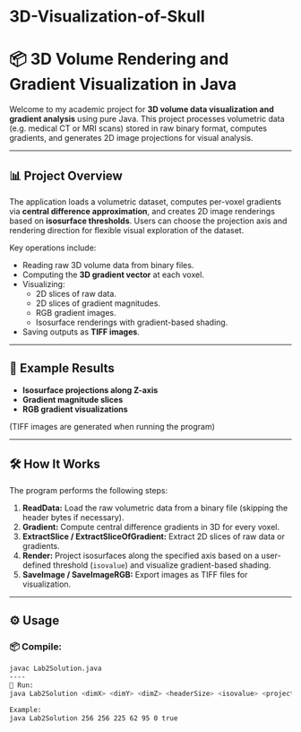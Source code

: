 # 3D-Visualization-of-Skull

# 📦 3D Volume Rendering and Gradient Visualization in Java

Welcome to my academic project for **3D volume data visualization and gradient analysis** using pure Java. This project processes volumetric data (e.g. medical CT or MRI scans) stored in raw binary format, computes gradients, and generates 2D image projections for visual analysis.

---

## 📊 Project Overview

The application loads a volumetric dataset, computes per-voxel gradients via **central difference approximation**, and creates 2D image renderings based on **isosurface thresholds**. Users can choose the projection axis and rendering direction for flexible visual exploration of the dataset.

Key operations include:
- Reading raw 3D volume data from binary files.
- Computing the **3D gradient vector** at each voxel.
- Visualizing:
  - 2D slices of raw data.
  - 2D slices of gradient magnitudes.
  - RGB gradient images.
  - Isosurface renderings with gradient-based shading.
- Saving outputs as **TIFF images**.

---

## 📸 Example Results

- **Isosurface projections along Z-axis**
- **Gradient magnitude slices**
- **RGB gradient visualizations**

(TIFF images are generated when running the program)

---

## 🛠️ How It Works

The program performs the following steps:

1. **ReadData:** Load the raw volumetric data from a binary file (skipping the header bytes if necessary).
2. **Gradient:** Compute central difference gradients in 3D for every voxel.
3. **ExtractSlice / ExtractSliceOfGradient:** Extract 2D slices of raw data or gradients.
4. **Render:** Project isosurfaces along the specified axis based on a user-defined threshold (`isovalue`) and visualize gradient-based shading.
5. **SaveImage / SaveImageRGB:** Export images as TIFF files for visualization.

---

## ⚙️ Usage

### 📦 Compile:
```bash
javac Lab2Solution.java
----
🚀 Run:
java Lab2Solution <dimX> <dimY> <dimZ> <headerSize> <isovalue> <projectionAxis> <positiveDirection>

Example:
java Lab2Solution 256 256 225 62 95 0 true
